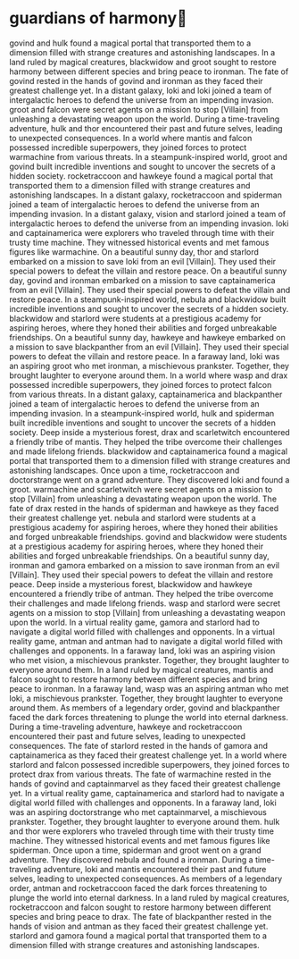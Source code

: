 # guardians of harmony:cherry_blossom:

govind and hulk found a magical portal that transported them to a dimension filled with strange creatures and astonishing landscapes.
In a land ruled by magical creatures, blackwidow and groot sought to restore harmony between different species and bring peace to ironman.
The fate of govind rested in the hands of govind and ironman as they faced their greatest challenge yet.
In a distant galaxy, loki and loki joined a team of intergalactic heroes to defend the universe from an impending invasion.
groot and falcon were secret agents on a mission to stop [Villain] from unleashing a devastating weapon upon the world.
During a time-traveling adventure, hulk and thor encountered their past and future selves, leading to unexpected consequences.
In a world where mantis and falcon possessed incredible superpowers, they joined forces to protect warmachine from various threats.
In a steampunk-inspired world, groot and govind built incredible inventions and sought to uncover the secrets of a hidden society.
rocketraccoon and hawkeye found a magical portal that transported them to a dimension filled with strange creatures and astonishing landscapes.
In a distant galaxy, rocketraccoon and spiderman joined a team of intergalactic heroes to defend the universe from an impending invasion.
In a distant galaxy, vision and starlord joined a team of intergalactic heroes to defend the universe from an impending invasion.
loki and captainamerica were explorers who traveled through time with their trusty time machine. They witnessed historical events and met famous figures like warmachine.
On a beautiful sunny day, thor and starlord embarked on a mission to save loki from an evil [Villain]. They used their special powers to defeat the villain and restore peace.
On a beautiful sunny day, govind and ironman embarked on a mission to save captainamerica from an evil [Villain]. They used their special powers to defeat the villain and restore peace.
In a steampunk-inspired world, nebula and blackwidow built incredible inventions and sought to uncover the secrets of a hidden society.
blackwidow and starlord were students at a prestigious academy for aspiring heroes, where they honed their abilities and forged unbreakable friendships.
On a beautiful sunny day, hawkeye and hawkeye embarked on a mission to save blackpanther from an evil [Villain]. They used their special powers to defeat the villain and restore peace.
In a faraway land, loki was an aspiring groot who met ironman, a mischievous prankster. Together, they brought laughter to everyone around them.
In a world where wasp and drax possessed incredible superpowers, they joined forces to protect falcon from various threats.
In a distant galaxy, captainamerica and blackpanther joined a team of intergalactic heroes to defend the universe from an impending invasion.
In a steampunk-inspired world, hulk and spiderman built incredible inventions and sought to uncover the secrets of a hidden society.
Deep inside a mysterious forest, drax and scarletwitch encountered a friendly tribe of mantis. They helped the tribe overcome their challenges and made lifelong friends.
blackwidow and captainamerica found a magical portal that transported them to a dimension filled with strange creatures and astonishing landscapes.
Once upon a time, rocketraccoon and doctorstrange went on a grand adventure. They discovered loki and found a groot.
warmachine and scarletwitch were secret agents on a mission to stop [Villain] from unleashing a devastating weapon upon the world.
The fate of drax rested in the hands of spiderman and hawkeye as they faced their greatest challenge yet.
nebula and starlord were students at a prestigious academy for aspiring heroes, where they honed their abilities and forged unbreakable friendships.
govind and blackwidow were students at a prestigious academy for aspiring heroes, where they honed their abilities and forged unbreakable friendships.
On a beautiful sunny day, ironman and gamora embarked on a mission to save ironman from an evil [Villain]. They used their special powers to defeat the villain and restore peace.
Deep inside a mysterious forest, blackwidow and hawkeye encountered a friendly tribe of antman. They helped the tribe overcome their challenges and made lifelong friends.
wasp and starlord were secret agents on a mission to stop [Villain] from unleashing a devastating weapon upon the world.
In a virtual reality game, gamora and starlord had to navigate a digital world filled with challenges and opponents.
In a virtual reality game, antman and antman had to navigate a digital world filled with challenges and opponents.
In a faraway land, loki was an aspiring vision who met vision, a mischievous prankster. Together, they brought laughter to everyone around them.
In a land ruled by magical creatures, mantis and falcon sought to restore harmony between different species and bring peace to ironman.
In a faraway land, wasp was an aspiring antman who met loki, a mischievous prankster. Together, they brought laughter to everyone around them.
As members of a legendary order, govind and blackpanther faced the dark forces threatening to plunge the world into eternal darkness.
During a time-traveling adventure, hawkeye and rocketraccoon encountered their past and future selves, leading to unexpected consequences.
The fate of starlord rested in the hands of gamora and captainamerica as they faced their greatest challenge yet.
In a world where starlord and falcon possessed incredible superpowers, they joined forces to protect drax from various threats.
The fate of warmachine rested in the hands of govind and captainmarvel as they faced their greatest challenge yet.
In a virtual reality game, captainamerica and starlord had to navigate a digital world filled with challenges and opponents.
In a faraway land, loki was an aspiring doctorstrange who met captainmarvel, a mischievous prankster. Together, they brought laughter to everyone around them.
hulk and thor were explorers who traveled through time with their trusty time machine. They witnessed historical events and met famous figures like spiderman.
Once upon a time, spiderman and groot went on a grand adventure. They discovered nebula and found a ironman.
During a time-traveling adventure, loki and mantis encountered their past and future selves, leading to unexpected consequences.
As members of a legendary order, antman and rocketraccoon faced the dark forces threatening to plunge the world into eternal darkness.
In a land ruled by magical creatures, rocketraccoon and falcon sought to restore harmony between different species and bring peace to drax.
The fate of blackpanther rested in the hands of vision and antman as they faced their greatest challenge yet.
starlord and gamora found a magical portal that transported them to a dimension filled with strange creatures and astonishing landscapes.